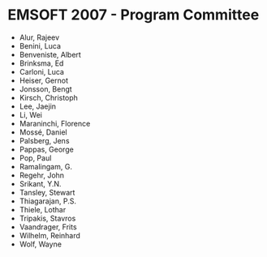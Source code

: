 # EMSOFT 2007 - Program Committee
* Alur, Rajeev
* Benini, Luca
* Benveniste, Albert
* Brinksma, Ed
* Carloni, Luca
* Heiser, Gernot
* Jonsson, Bengt
* Kirsch, Christoph
* Lee, Jaejin
* Li, Wei
* Maraninchi, Florence
* Mossé, Daniel
* Palsberg, Jens
* Pappas, George
* Pop, Paul
* Ramalingam, G.
* Regehr, John
* Srikant, Y.N.
* Tansley, Stewart
* Thiagarajan, P.S.
* Thiele, Lothar
* Tripakis, Stavros
* Vaandrager, Frits
* Wilhelm, Reinhard
* Wolf, Wayne
